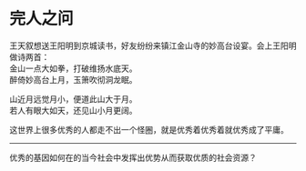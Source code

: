 # 完人之问

王天叙想送王阳明到京城读书，好友纷纷来镇江金山寺的妙高台设宴。会上王阳明做诗两首：  
金山一点大如拳，打破维扬水底天。  
醉倚妙高台上月，玉箫吹彻洞龙眠。  
  
山近月远觉月小，便道此山大于月。  
若人有眼大如天，还见山小月更阔。  
  
这世界上很多优秀的人都走不出一个怪圈，就是优秀着优秀着就优秀成了平庸。

***

优秀的基因如何在的当今社会中发挥出优势从而获取优质的社会资源？
